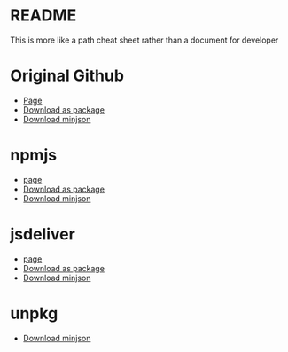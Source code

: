 # README

This is more like a path cheat sheet rather than a document for developer

# Original Github

+ [Page](https://github.com/osmlab/name-suggestion-index)
+ [Download as package](https://github.com/osmlab/name-suggestion-index/archive/refs/heads/main.zip)
+ [Download minjson](https://github.com/osmlab/name-suggestion-index/blob/main/dist/nsi.min.json)

# npmjs

+ [page](https://www.npmjs.com/package/name-suggestion-index)
+ [Download as package](https://registry.npmjs.org/name-suggestion-index/-/name-suggestion-index-6.0.20230123.tgz)
+ [Download minjson]()

# jsdeliver

+ [page](https://www.jsdelivr.com/package/npm/name-suggestion-index)
+ [Download as package]()
+ [Download minjson](https://cdn.jsdelivr.net/npm/name-suggestion-index@6.0.20230123/dist/nsi.min.json)

# unpkg

+ [Download minjson](https://unpkg.com/name-suggestion-index@6.0.20230123/dist/nsi.min.json)